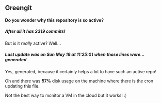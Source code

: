 ## Greengit

#### Do you wonder why this repository is so active?

##### After all it has 2319 commits!

But is it *really* active? Well...

##### Last update was on Sun May 19 at 11:25:01 when those lines were... generated

Yes, generated, because it certainly helps a lot to have such an active repo!

Oh and there was **57%** disk usage on the machine
where there is the cron updating this file.

Not the best way to monitor a VM in the cloud but it works! :)
